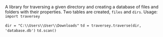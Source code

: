 A library for traversing a given directory and creating a database of files and folders with their properties. Two tables are created, `files` and `dirs`.
Usage:
`import traversey`

`dir = "C:\\Users\\User\\Downloads"`
`td = traversey.traverse(dir, 'database.db')`
`td.scan()`
